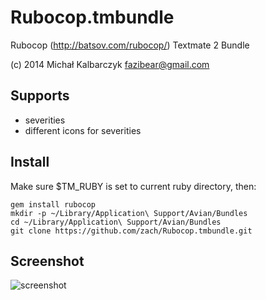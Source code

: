 Rubocop.tmbundle
================

Rubocop (http://batsov.com/rubocop/) Textmate 2 Bundle

(c) 2014 Michał Kalbarczyk fazibear@gmail.com

Supports
--------
* severities
* different icons for severities

Install
-------

Make sure $TM_RUBY is set to current ruby directory, then:

    gem install rubocop
    mkdir -p ~/Library/Application\ Support/Avian/Bundles
    cd ~/Library/Application\ Support/Avian/Bundles
    git clone https://github.com/zach/Rubocop.tmbundle.git

Screenshot
----------
![screenshot](Support/screenshot.png?raw=true "screenshot")

